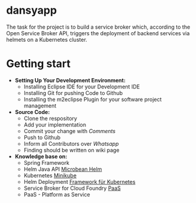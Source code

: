 # dansyapp

The task for the project is to build a service broker which, according to the Open Service Broker API, triggers the deployment of backend services via helmets on a Kubernetes cluster.

# Getting start
  * <b>Setting Up Your Development Environment:</b>
      - Installing Eclipse IDE for your Development IDE
      - Installing Git for pushing Code to Github
      - Installing the m2eclipse Plugin for your software project management
  * <b> Source Code: </b>
      - Clone the respository 
      - Add your implementation
      - Commit your change with <i>Comments</i>
      - Push to Github
      - Inform all Contributors over <i> Whatsapp</i>
      - Finding should be written on wiki page
  * <b>Knowledge base on: </b>
      - Spring Framework
      - Helm Java API [Microbean Helm](https://github.com/microbean/microbean-helm)
      - Kubernetes [Minikube](https://kubernetes.io/docs/setup/minikube/)
      - Helm Deployment [Framework für Kubernetes](https://helm.sh)
      - Service Broker for Cloud Foundry [PaaS](https://www.cloudfoundry.org/the-foundry/apache-brooklyn-service-broker/)
      - PaaS - Platform as Service

